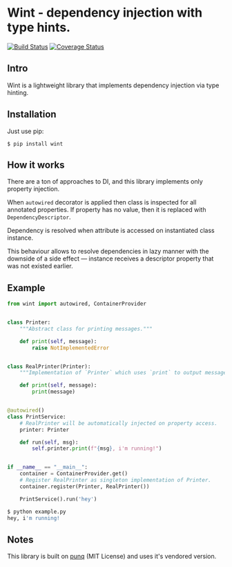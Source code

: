 Wint - dependency injection with type hints.
============================================

[![Build Status](https://travis-ci.org/asyncee/wint.svg?branch=master)](https://travis-ci.org/asyncee/wint)
[![Coverage Status](https://coveralls.io/repos/github/asyncee/wint/badge.svg?branch=master)](https://coveralls.io/github/asyncee/wint?branch=master)

Intro
-----

Wint is a lightweight library that implements dependency injection via type hinting.

Installation
------------

Just use pip:
```
$ pip install wint
```

How it works
------------

There are a ton of approaches to DI, and this library implements only property injection.

When ``autowired`` decorator is applied then class is inspected for all
annotated properties. If property has no value, then it is replaced with ``DependencyDescriptor``.

Dependency is resolved when attribute is accessed on instantiated class instance.

This behaviour allows to resolve dependencies in lazy manner with the downside of a side effect — instance
receives a descriptor property that was not existed earlier.

Example
-------

```python
from wint import autowired, ContainerProvider


class Printer:
    """Abstract class for printing messages."""

    def print(self, message):
        raise NotImplementedError


class RealPrinter(Printer):
    """Implementation of `Printer` which uses `print` to output messages."""

    def print(self, message):
        print(message)


@autowired()
class PrintService:
    # RealPrinter will be automatically injected on property access.
    printer: Printer

    def run(self, msg):
        self.printer.print(f"{msg}, i'm running!")


if __name__ == "__main__":
    container = ContainerProvider.get()
    # Register RealPrinter as singleton implementation of Printer.
    container.register(Printer, RealPrinter())

    PrintService().run('hey')
```

```bash
$ python example.py
hey, i'm running!
```

Notes
-----
This library is built on [punq](https://github.com/bobthemighty/punq)
(MIT License) and uses it's vendored version.
